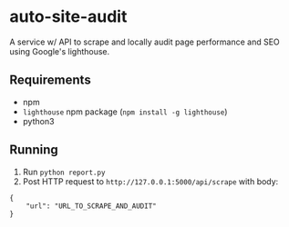 # auto-site-audit

 A service w/ API to scrape and locally audit page performance and SEO using Google's lighthouse.

## Requirements

- npm
- `lighthouse` npm package (`npm install -g lighthouse`)
- python3

## Running

1.  Run `python report.py`
2. Post HTTP request to `http://127.0.0.1:5000/api/scrape` with body:

```
{
	"url": "URL_TO_SCRAPE_AND_AUDIT"
}
```